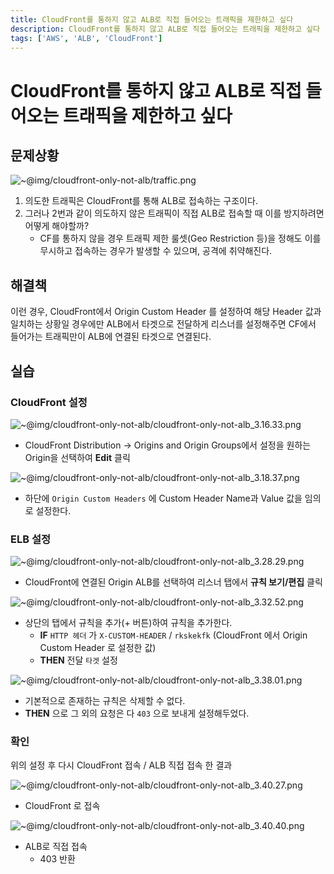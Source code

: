 ```yaml
---
title: CloudFront를 통하지 않고 ALB로 직접 들어오는 트래픽을 제한하고 싶다
description: CloudFront를 통하지 않고 ALB로 직접 들어오는 트래픽을 제한하고 싶다
tags: ['AWS', 'ALB', 'CloudFront']
---
```


# CloudFront를 통하지 않고 ALB로 직접 들어오는 트래픽을 제한하고 싶다

## 문제상황

![~@img/cloudfront-only-not-alb/traffic.png](~@img/cloudfront-only-not-alb/traffic.png)

1. 의도한 트래픽은 CloudFront를 통해 ALB로 접속하는 구조이다.
2. 그러나 2번과 같이 의도하지 않은 트래픽이 직접 ALB로 접속할 때 이를 방지하려면 어떻게 해야할까?
   - CF를 통하지 않을 경우 트래픽 제한 룰셋(Geo Restriction 등)을 정해도 이를 무시하고 접속하는 경우가 발생할 수 있으며, 공격에 취약해진다.

## 해결책

이런 경우, CloudFront에서 Origin Custom Header 를 설정하여 해당 Header 값과 일치하는 상황일 경우에만 ALB에서 타겟으로 전달하게 리스너를 설정해주면 CF에서 들어가는 트래픽만이 ALB에 연결된 타겟으로 연결된다.

## 실습

### CloudFront 설정

![~@img/cloudfront-only-not-alb/cloudfront-only-not-alb_3.16.33.png](~@img/cloudfront-only-not-alb/cloudfront-only-not-alb_3.16.33.png)

- CloudFront Distribution → Origins and Origin Groups에서 설정을 원하는 Origin을 선택하여 **Edit** 클릭

![~@img/cloudfront-only-not-alb/cloudfront-only-not-alb_3.18.37.png](~@img/cloudfront-only-not-alb/cloudfront-only-not-alb_3.18.37.png)

- 하단에 `Origin Custom Headers` 에 Custom Header Name과 Value 값을 임의로 설정한다.

### ELB 설정

![~@img/cloudfront-only-not-alb/cloudfront-only-not-alb_3.28.29.png](~@img/cloudfront-only-not-alb/cloudfront-only-not-alb_3.28.29.png)

- CloudFront에 연결된 Origin ALB를 선택하여 리스너 탭에서 **규칙 보기/편집** 클릭

![~@img/cloudfront-only-not-alb/cloudfront-only-not-alb_3.32.52.png](~@img/cloudfront-only-not-alb/cloudfront-only-not-alb_3.32.52.png)

- 상단의 탭에서 규칙을 추가(+ 버튼)하여 규칙을 추가한다.
  - **IF** `HTTP 헤더` 가 `X-CUSTOM-HEADER` / `rkskekfk` (CloudFront 에서 Origin Custom Header 로 설정한 값)
  - **THEN** 전달 `타겟` 설정

![~@img/cloudfront-only-not-alb/cloudfront-only-not-alb_3.38.01.png](~@img/cloudfront-only-not-alb/cloudfront-only-not-alb_3.38.01.png)

- 기본적으로 존재하는 규칙은 삭제할 수 없다.
- **THEN** 으로 그 외의 요청은 다 `403` 으로 보내게 설정해두었다.

### 확인

위의 설정 후 다시 CloudFront 접속 / ALB 직접 접속 한 결과

![~@img/cloudfront-only-not-alb/cloudfront-only-not-alb_3.40.27.png](~@img/cloudfront-only-not-alb/cloudfront-only-not-alb_3.40.27.png)

- CloudFront 로 접속

![~@img/cloudfront-only-not-alb/cloudfront-only-not-alb_3.40.40.png](~@img/cloudfront-only-not-alb/cloudfront-only-not-alb_3.40.40.png)

- ALB로 직접 접속
  - 403 반환
